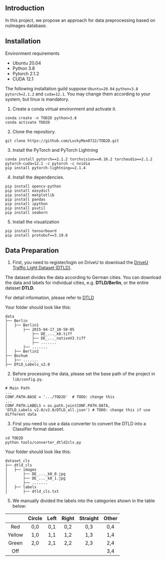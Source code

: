 
## Introduction
In this project, we propose an approach for data preprocessing based on nuImages database.

## Installation
Environment requirements

* Ubuntu 20.04
* Python 3.8
* Pytorch 2.1.2
* CUDA 12.1

The following installation guild suppose ``Ubuntu=20.04`` ``python=3.8`` ``pytorch=2.1.2`` and ``cuda=12.1``. You may change them according to your system, but linux is mandatory.

1. Create a conda virtual environment and activate it.
```
conda create -n TOD2D python=3.8
conda activate TOD2D
```

2. Clone the repository.
```
git clone https://github.com/LuckyMax0722/TOD2D.git
```

3. Install the PyTorch and PyTorch Lightning
```
conda install pytorch==2.1.2 torchvision==0.16.2 torchaudio==2.1.2 pytorch-cuda=12.1 -c pytorch -c nvidia
pip install pytorch-lightning==2.1.4
```

4. Install the dependencies.
```
pip install opencv-python
pip install easydict
pip install matplotlib
pip install pandas
pip install ipython
pip install psutil
pip install seaborn
```

5. Install the visualization
```angular2html
pip install tensorboard
pip install protobuf==3.19.6
```

## Data Preparation
1. First, you need to register/login on DriveU to download the [DriveU Traffic Light Dataset (DTLD)](https://www.uni-ulm.de/in/iui-drive-u/projekte/driveu-traffic-light-dataset/).

The dataset divides the data according to German cities. You can download the data and labels for individual cities, e.g. **DTLD/Berlin**, or the entire dataset **DTLD**.

For detail information, please refer to [DTLD](https://github.com/julimueller/dtld_parsing)

Your folder should look like this:
```
data
├── Berlin
│   ├── Berlin1
│       ├── 2015-04-17_10-50-05  
│           ├── DE_..._k0.tiff
│           ├── DE_..._nativeV2.tiff
│           ├── .......
│       ├── .......
│   ├── Berlin2
├── Bochum
│   ├── .......
├── DTLD_Labels_v2.0
```

2. Before processing the data, please set the base path of the project in ``lib/config.py``.
```angular2html
# Main Path
...
CONF.PATH.BASE = '.../TOD2D'  # TODO: change this
...
CONF.PATH.LABELS = os.path.join(CONF.PATH.DATA, 'DTLD_Labels_v2.0/v2.0/DTLD_all.json') # TODO: change this if use different data
```

3. First you need to use a data converter to convert the DTLD into a Classifier format dataset.
```angular2html
cd TOD2D
python tools/converter_dtld2cls.py
```
Your folder should look like this:
```
dataset_cls
├── dtld_cls
│   ├── images
│       ├── DE_..._k0_0.jpg     
│       ├── DE_..._k0_1.jpg    
│       ├── .......
│   ├── labels
│       ├── dtld_cls.txt     
```

5. We manually divided the labels into the categories shown in the table below:

|        | Circle | Left | Right | Straight | Other |
|:------:|:------:|:----:|:-----:|:--------:|:-----:|
|  Red   |  0,0   | 0,1  |  0,2  |   0,3    |  0,4  |
| Yellow |  1,0   | 1,1  |  1,2  |   1,3    |  1,4  |
| Green  |  2,0   | 2,1  |  2,2  |   2,3    |  2,4  |
|  Off   |        |      |       |          |  3,4  |


